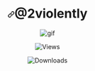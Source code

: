 <h1 align="center"><a id="user-content-@2violently" class="anchor" aria-hidden="true" href="#KyotoGrabber"><svg class="octicon octicon-link" viewBox="0 0 16 16" version="1.1" width="16" height="16" aria-hidden="true"><path fill-rule="" d="M7.775 3.275a.75.75 0 001.06 1.06l1.25-1.25a2 2 0 112.83 2.83l-2.5 2.5a2 2 0 01-2.83 0 .75.75 0 00-1.06 1.06 3.5 3.5 0 004.95 0l2.5-2.5a3.5 3.5 0 00-4.95-4.95l-1.25 1.25zm-4.69 9.64a2 2 0 010-2.83l2.5-2.5a2 2 0 012.83 0 .75.75 0 001.06-1.06 3.5 3.5 0 00-4.95 0l-2.5 2.5a3.5 3.5 0 004.95 4.95l1.25-1.25a.75.75 0 00-1.06-1.06l-1.25 1.25a2 2 0 01-2.83 0z"></path></svg></a>@2violently</h1>

</p>
<p align="center"> <img src="https://i.pinimg.com/originals/f0/ab/bb/f0abbb0f16d564bf82563c68b6d5a832.gif" alt="gif" /> 
</p>

</p>
<p align="center"> <img src="https://gpvc.arturio.dev/2violently" alt="Views" /> 
</p>

</p>
<p align="center"> <img src="https://camo.githubusercontent.com/3cbb8b88f3aad9b8aa309fb1a3651cb6fb346474280b0141f1b0def25a5a8c2b/68747470733a2f2f7374617469632e706570792e746563682f706572736f6e616c697a65642d62616467652f70797374796c653f706572696f643d746f74616c26756e6974733d696e7465726e6174696f6e616c5f73797374656d266c6566745f636f6c6f723d677265792672696768745f636f6c6f723d6f72616e6765266c6566745f746578743d446f776e6c6f616473" alt="Downloads" /> 
</p>
